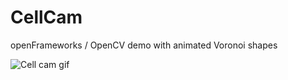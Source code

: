 # CellCam
openFrameworks / OpenCV demo with animated Voronoi shapes

![Cell cam gif](https://raw.githubusercontent.com/Echolaitoc/CellCam/master/CellCam.gif)
